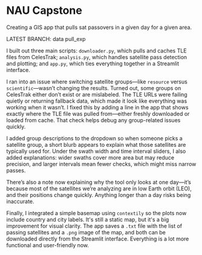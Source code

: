 # NAU Capstone

Creating a GIS app that pulls sat passovers in a given day for a given area.

LATEST BRANCH: data pull_exp

I built out three main scripts: `downloader.py`, which pulls and caches TLE files from CelesTrak; `analysis.py`, which handles satellite pass detection and plotting; and `app.py`, which ties everything together in a Streamlit interface.

I ran into an issue where switching satellite groups—like `resource` versus `scientific`—wasn’t changing the results. Turned out, some groups on CelesTrak either don’t exist or are mislabeled. The TLE URLs were failing quietly or returning fallback data, which made it look like everything was working when it wasn’t. I fixed this by adding a line in the app that shows exactly where the TLE file was pulled from—either freshly downloaded or loaded from cache. That check helps debug any group-related issues quickly.

I added group descriptions to the dropdown so when someone picks a satellite group, a short blurb appears to explain what those satellites are typically used for. Under the swath width and time interval sliders, I also added explanations: wider swaths cover more area but may reduce precision, and larger intervals mean fewer checks, which might miss narrow passes.

There’s also a note now explaining why the tool only looks at one day—it’s because most of the satellites we’re analyzing are in low Earth orbit (LEO), and their positions change quickly. Anything longer than a day risks being inaccurate.

Finally, I integrated a simple basemap using `contextily` so the plots now include country and city labels. It's still a static map, but it's a big improvement for visual clarity. The app saves a `.txt` file with the list of passing satellites and a `.png` image of the map, and both can be downloaded directly from the Streamlit interface. Everything is a lot more functional and user-friendly now.


